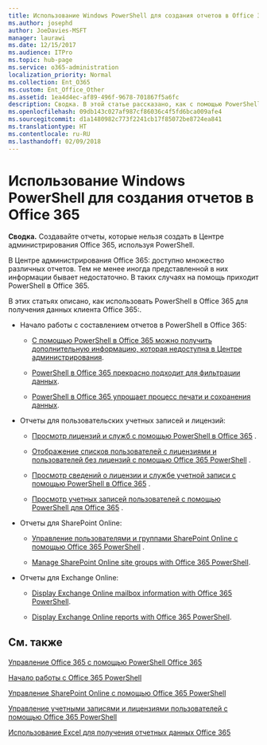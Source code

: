 ```yaml
---
title: Использование Windows PowerShell для создания отчетов в Office 365
ms.author: josephd
author: JoeDavies-MSFT
manager: laurawi
ms.date: 12/15/2017
ms.audience: ITPro
ms.topic: hub-page
ms.service: o365-administration
localization_priority: Normal
ms.collection: Ent_O365
ms.custom: Ent_Office_Other
ms.assetid: 1ea4d4ec-af89-496f-9678-701867f5a6fc
description: Сводка. В этой статье рассказано, как с помощью PowerShell в Office 365 создавать отчеты, которые невозможно создать в Центре администрирования Office 365:.
ms.openlocfilehash: 09db143c027af987cf86036c4f5fd6bca009afe4
ms.sourcegitcommit: d1a1480982c773f2241cb17f85072be8724ea841
ms.translationtype: HT
ms.contentlocale: ru-RU
ms.lasthandoff: 02/09/2018
---
```

# <a name="use-windows-powershell-to-create-reports-in-office-365"></a>Использование Windows PowerShell для создания отчетов в Office 365

 **Сводка.** Создавайте отчеты, которые нельзя создать в Центре администрирования Office 365, используя PowerShell.
  
В Центре администрирования Office 365: доступно множество различных отчетов. Тем не менее иногда представленной в них информации бывает недостаточно. В таких случаях на помощь приходит PowerShell в Office 365.
  
В этих статьях описано, как использовать PowerShell в Office 365 для получения данных клиента Office 365:.
  
- Начало работы с составлением отчетов в PowerShell в Office 365:
    
  - [С помощью PowerShell в Office 365 можно получить дополнительную информацию, которая недоступна в Центре администрирования](https://technet.microsoft.com/library/dn568034.aspx#reveal).
    
  - [PowerShell в Office 365 прекрасно подходит для фильтрации данных](https://technet.microsoft.com/library/dn568034.aspx#filter).
    
  - [PowerShell в Office 365 упрощает процесс печати и сохранения данных](https://technet.microsoft.com/library/dn568034.aspx#printsave).
    
- Отчеты для пользовательских учетных записей и лицензий:
    
  - [Просмотр лицензий и служб с помощью PowerShell в Office 365](view-licenses-and-services-with-office-365-powershell.md) .
    
  - [Отображение списков пользователей с лицензиями и пользователей без лицензий с помощью Office 365 PowerShell](view-licensed-and-unlicensed-users-with-office-365-powershell.md) .
    
  - [Просмотр сведений о лицензии и службе учетной записи с помощью PowerShell в Office 365](view-account-license-and-service-details-with-office-365-powershell.md) .
    
  - [Просмотр учетных записей пользователей с помощью PowerShell для Office 365](view-user-accounts-with-office-365-powershell.md) .
    
- Отчеты для SharePoint Online:
    
  - [Управление пользователями и группами SharePoint Online с помощью Office 365 PowerShell](http://technet.microsoft.com/library/9680af2e-a965-4e62-92ee-da72105c7800.aspx) .
    
  - [Manage SharePoint Online site groups with Office 365 PowerShell](http://technet.microsoft.com/library/122f4099-c78d-4cce-bab0-4343b04596ae.aspx).
    
- Отчеты для Exchange Online:
    
  - [Display Exchange Online mailbox information with Office 365 PowerShell](http://technet.microsoft.com/library/13843002-56ca-4b75-81c5-84386522b01b.aspx).
    
  - [Display Exchange Online reports with Office 365 PowerShell](http://technet.microsoft.com/library/4873a063-9fc4-4ed9-826a-6e935fef61d4.aspx).
    
## <a name="see-also"></a>См. также

#### 

[Управление Office 365 с помощью PowerShell Office 365](manage-office-365-with-office-365-powershell.md)
  
[Начало работы с Office 365 PowerShell](getting-started-with-office-365-powershell.md)
  
[Управление SharePoint Online с помощью Office 365 PowerShell](manage-sharepoint-online-with-office-365-powershell.md)
  
[Управление учетными записями и лицензиями пользователей с помощью Office 365 PowerShell](manage-user-accounts-and-licenses-with-office-365-powershell.md)
  
[Использование Excel для получения отчетных данных Office 365](using-excel-to-retrieve-office-365-reporting-data.md)

